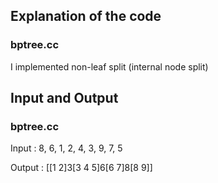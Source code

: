 ## Explanation of the code

### bptree.cc

I implemented non-leaf split (internal node split)

## Input and Output

### bptree.cc

Input : 8, 6, 1, 2, 4, 3, 9, 7, 5

Output : [[1 2]3[3 4 5]6[6 7]8[8 9]]